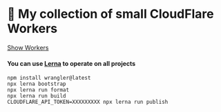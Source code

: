 # 👷 My collection of small CloudFlare Workers

[Show Workers](./packages)

#### You can use [Lerna](https://github.com/lerna/lerna) to operate on all projects


```
npm install wrangler@latest
npx lerna bootstrap
npx lerna run format
npx lerna run build
CLOUDFLARE_API_TOKEN=XXXXXXXXX npx lerna run publish
```
